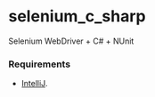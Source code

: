 # selenium_c_sharp
Selenium WebDriver + C# + NUnit

### Requirements
- [IntelliJ](https://www.jetbrains.com/idea/download/#section=mac "Download IntelliJ IDEA Community").
